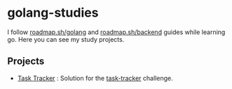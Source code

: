 # golang-studies

I follow [roadmap.sh/golang](https://roadmap.sh/golang) and [roadmap.sh/backend](https://roadmap.sh/backend) guides while learning go. Here you can see my study projects.

## Projects

- [Task Tracker](https://github.com/selahaddinislamoglu/golang-studies/tree/main/projects/task-tracker) : Solution for the [task-tracker](https://roadmap.sh/projects/task-tracker) challenge.


